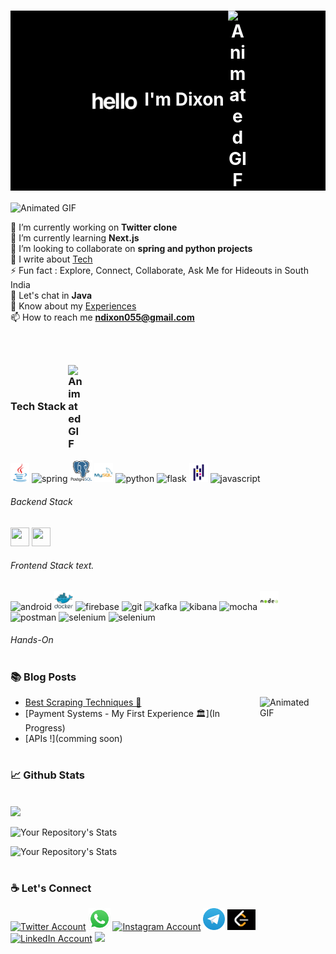 <!-- 
![leetcode](https://github.com/dixon66/dixon66/assets/52631366/8eb0d049-ceca-4f67-a36f-e416bd6875d2) 
-->

<h1 align="center" style="background-color: black; color: white;">
    <img src="hi.gif" alt="Animated GIF" width="82px" style="display: inline-block; vertical-align: middle;">
    I'm Dixon
    <img src="https://user-images.githubusercontent.com/74038190/241763891-7bb1e704-6026-48f9-8435-2f4d40101348.gif" alt="Animated GIF" width="30px" style="display: inline-block; vertical-align: middle;">
</h1>

<span style="display: inline-flex; align-items: flex-start;">
  <img src="https://raw.githubusercontent.com/abhisheknaiidu/abhisheknaiidu/master/code.gif" alt="Animated GIF" width="275px" align="right" style="display: inline-block; vertical-align: middle;">
</span>

🔭 I’m currently working on **Twitter clone**  
🌱 I’m currently learning **Next.js**  
👯 I’m looking to collaborate on **spring and python projects**  
📝 I write about [Tech](https://hashnode.com/@dixon55)  
⚡ Fun fact : Explore, Connect, Collaborate, Ask Me for Hideouts in South India  
💬 Let's chat in **Java**  
📄 Know about my [Experiences](https://dixon66.github.io/portfolio/)  
📫 How to reach me **ndixon055@gmail.com**  
  
#

<h3 style="display: inline-block; vertical-align: middle;"> Tech Stack <img src="https://user-images.githubusercontent.com/74038190/212284087-bbe7e430-757e-4901-90bf-4cd2ce3e1852.gif" alt="Animated GIF" width="25px" style="display: inline-block; vertical-align: middle;" /> </h3>


<span style="display: inline-block;">
    <img src="https://raw.githubusercontent.com/devicons/devicon/master/icons/java/java-original.svg" alt="java" width="30" height="30"/>  
    <img src="https://www.vectorlogo.zone/logos/springio/springio-icon.svg" alt="spring" width="30" height="30"/>  
    <img src="https://raw.githubusercontent.com/devicons/devicon/master/icons/postgresql/postgresql-original-wordmark.svg" alt="postgresql" width="35" height="35"/>  
    <img src="https://raw.githubusercontent.com/devicons/devicon/master/icons/mysql/mysql-original-wordmark.svg" alt="mysql" width="30" height="30"/>  
    <img src="https://user-images.githubusercontent.com/74038190/212257472-08e52665-c503-4bd9-aa20-f5a4dae769b5.gif" alt="python" width="30" height="30"/>  
    <img src="https://www.vectorlogo.zone/logos/pocoo_flask/pocoo_flask-icon.svg" alt="flask" width="30" height="30"/>  
    <img src="https://raw.githubusercontent.com/devicons/devicon/2ae2a900d2f041da66e950e4d48052658d850630/icons/pandas/pandas-original.svg" alt="pandas" width="30" height="30"/>  
    <img src="https://user-images.githubusercontent.com/74038190/212257454-16e3712e-945a-4ca2-b238-408ad0bf87e6.gif" alt="javascript" width="30" height="30"/>  
</span>
<h6>Backend Stack</h6>
<span>
<img src="https://cdn.jsdelivr.net/gh/devicons/devicon/icons/html5/html5-original.svg" width="30" height="30"/>  
<img src="https://cdn.jsdelivr.net/gh/devicons/devicon/icons/css3/css3-original.svg" width="30" height="30"/>  
</span>
<h6>Frontend Stack text.</h6>

<span>
<img src="https://user-images.githubusercontent.com/74038190/212281763-e6ecd7ef-c4aa-45b6-a97c-f33f6bb592bd.gif" alt="android" width="30" height="30"/>  
<img src="https://raw.githubusercontent.com/devicons/devicon/master/icons/docker/docker-original-wordmark.svg" alt="docker" width="30" height="30"/>  
<img src="https://www.vectorlogo.zone/logos/firebase/firebase-icon.svg" alt="firebase" width="30" height="30"/>  
<img src="https://www.vectorlogo.zone/logos/git-scm/git-scm-icon.svg" alt="git" width="30" height="30"/>  
<img src="https://www.vectorlogo.zone/logos/apache_kafka/apache_kafka-icon.svg" alt="kafka" width="30" height="30"/>  
<img src="https://www.vectorlogo.zone/logos/elasticco_kibana/elasticco_kibana-icon.svg" alt="kibana" width="30" height="30"/>  
<img src="https://www.vectorlogo.zone/logos/mochajs/mochajs-icon.svg" alt="mocha" width="30" height="30"/>  
<img src="https://raw.githubusercontent.com/devicons/devicon/master/icons/nodejs/nodejs-original-wordmark.svg" alt="nodejs" width="30" height="30"/>  
<img src="https://www.vectorlogo.zone/logos/getpostman/getpostman-icon.svg" alt="postman" width="30" height="30"/>  
<img src="https://raw.githubusercontent.com/detain/svg-logos/780f25886640cef088af994181646db2f6b1a3f8/svg/selenium-logo.svg" alt="selenium" width="30" height="30"/>  
<img src="https://user-images.githubusercontent.com/74038190/238200437-de038172-e903-4951-926c-755878deb0b4.gif" alt="selenium" width="35" height="30"/>  
</span>
<h6>Hands-On</h6>

#
### 📚 Blog Posts

<img src="https://user-images.githubusercontent.com/74038190/216649417-9acc58df-9186-4132-ad43-819a57babb67.gif" alt="Animated GIF" width="105px" align="right">

- [Best Scraping Techniques 🤖](https://genesis.hashnode.dev/unveiling-the-power-of-web-scraping-a-comprehensive-guide)
- [Payment Systems - My First Experience 🏛️](In Progress)
- [APIs !](comming soon)

#

### 📈 Github Stats
<br/>
<img src="https://komarev.com/ghpvc/?username=dixon66"/>

![Your Repository's Stats](https://github-readme-stats.vercel.app/api/top-langs/?username=dixon66&theme=tokyonight)

![Your Repository's Stats](https://github-readme-stats.vercel.app/api?username=dixon66&show_icons=true&theme=tokyonight)

#

### ☕ Let's Connect
<a href="https://twitter.com/dixon1099"><img src="https://user-images.githubusercontent.com/74038190/241765460-cc4fe88c-7f7a-41d8-b449-34b7a178c1c6.gif" alt="Twitter Account" width="50"/></a>
<a href ="https://wa.me/+918838882908"><img src="whatsapp-icon.svg" alt="Whatsapp Account" width="35"/></a>
<a href="https://www.instagram.com/dixon.1099/"><img src="https://cdn.cdnlogo.com/logos/i/92/instagram.svg" alt="Instagram Account" width="35"/></a>
<a href ="https://t.me/tele_one_bot"><img src="Telegram_logo.svg" alt="Telegram Account" width="35"/></a>
<a href="https://www.leetcode.com/dixon_n"><img src="leetcode.jpg" alt="dixon_n" width="45"/></a>
<a href ="https://www.linkedin.com/in/dixon055/"><img src="https://cdn.cdnlogo.com/logos/l/66/linkedin-icon.svg" alt="LinkedIn Account" width="35"/></a>
<a href="https://hashnode.com/@dixon55"><img src="https://www.cdnlogo.com/logos/h/71/hashnode.svg" width="35"></a>
#
